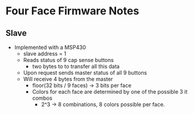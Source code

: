 # Four Face Firmware Notes

## Slave 

- Implemented with a MSP430
    * slave address = 1
    * Reads status of 9 cap sense buttons
        - two bytes to to transfer all this data
    * Upon request sends master status of all 9 buttons
    * Will receive 4 bytes from the master
        - floor(32 bits / 9 faces) -> 3 bits per face
        - Colors for each face are determined by one of the possible 3  it combos 
            - 2^3 -> 8 combinations, 8 colors possible per face.
    